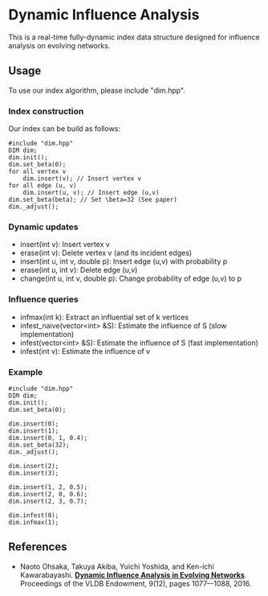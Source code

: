 Dynamic Influence Analysis
========================

This is a real-time fully-dynamic index data structure designed for influence analysis on evolving networks.

## Usage
To use our index algorithm, please include "dim.hpp".

### Index construction
Our index can be build as follows:

    #include "dim.hpp"
    DIM dim;
    dim.init();
    dim.set_beta(0);
    for all vertex v
    	dim.insert(v); // Insert vertex v
    for all edge (u, v)
    	dim.insert(u, v); // Insert edge (u,v)
    dim.set_beta(beta); // Set \beta=32 (See paper)
	dim._adjust();

### Dynamic updates
* insert(int v): Insert vertex v
* erase(int v): Delete vertex v (and its incident edges)
* insert(int u, int v, double p): Insert edge (u,v) with probability p
* erase(int u, int v): Delete edge (u,v)
* change(int u, int v, double p): Change probability of edge (u,v) to p

### Influence queries
* infmax(int k): Extract an influential set of k vertices
* infest_naive(vector&lt;int&gt; &S): Estimate the influence of S (slow implementation)
* infest(vector&lt;int&gt; &S): Estimate the influence of S (fast implementation)
* infest(int v): Estimate the influence of v

### Example
    #include "dim.hpp"
    DIM dim;
    dim.init();
    dim.set_beta(0);

    dim.insert(0);
    dim.insert(1);
    dim.insert(0, 1, 0.4);
	dim.set_beta(32);
	dim._adjust();

    dim.insert(2);
    dim.insert(3);

    dim.insert(1, 2, 0.5);
    dim.insert(2, 0, 0.6);
    dim.insert(2, 3, 0.7);

    dim.infest(0); 
    dim.infmax(1);

## References

* Naoto Ohsaka, Takuya Akiba, Yuichi Yoshida, and Ken-ichi Kawarabayashi. **[Dynamic Influence Analysis in Evolving Networks](http://www.vldb.org/pvldb/vol9/p1077-ohsaka.pdf)**.
Proceedings of the VLDB Endowment, 9(12), pages 1077–-1088, 2016.

